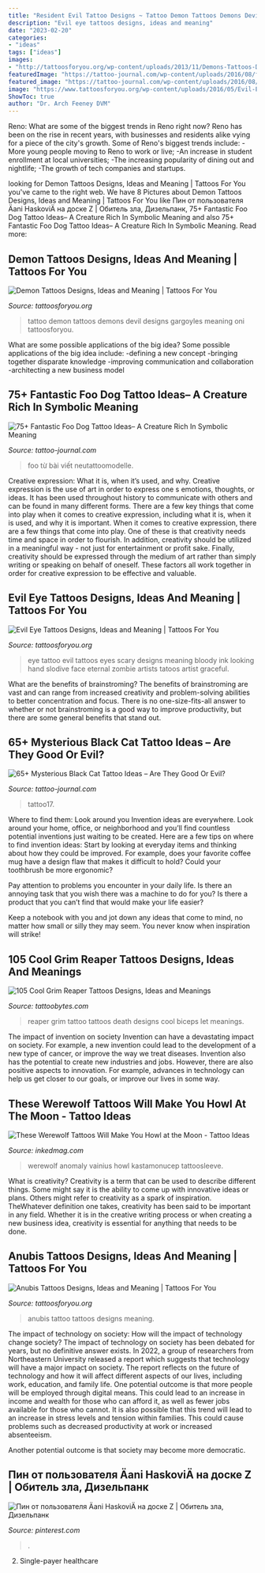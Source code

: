```yaml
---
title: "Resident Evil Tattoo Designs ~ Tattoo Demon Tattoos Demons Devil Designs Gargoyles Meaning Oni Tattoosforyou"
description: "Evil eye tattoos designs, ideas and meaning"
date: "2023-02-20"
categories:
- "ideas"
tags: ["ideas"]
images:
- "http://tattoosforyou.org/wp-content/uploads/2013/11/Demons-Tattoos-Designs.jpg"
featuredImage: "https://tattoo-journal.com/wp-content/uploads/2016/08/foo-dog-tattoo49-768x896.jpg"
featured_image: "https://tattoo-journal.com/wp-content/uploads/2016/08/foo-dog-tattoo49-768x896.jpg"
image: "https://www.tattoosforyou.org/wp-content/uploads/2016/05/Evil-Eyes-Tattoo.jpg"
ShowToc: true
author: "Dr. Arch Feeney DVM"
---
```



Reno: What are some of the biggest trends in Reno right now?
Reno has been on the rise in recent years, with businesses and residents alike vying for a piece of the city's growth. Some of Reno's biggest trends include: 
 -More young people moving to Reno to work or live; 
-An increase in student enrollment at local universities; 
-The increasing popularity of dining out and nightlife; 
-The growth of tech companies and startups.

	

		
looking for Demon Tattoos Designs, Ideas and Meaning | Tattoos For You you've came to the right web. We have 8 Pictures about Demon Tattoos Designs, Ideas and Meaning | Tattoos For You like Пин от пользователя Äani HaskoviÄ на доске Z | Обитель зла, Дизельпанк, 75+ Fantastic Foo Dog Tattoo Ideas– A Creature Rich In Symbolic Meaning and also 75+ Fantastic Foo Dog Tattoo Ideas– A Creature Rich In Symbolic Meaning. Read more:
		
    
## Demon Tattoos Designs, Ideas And Meaning | Tattoos For You

<img loading=lazy src="http://tattoosforyou.org/wp-content/uploads/2013/11/Demons-Tattoos-Designs.jpg" onerror="this.onerror=null;this.src='https://tse1.mm.bing.net/th?id=OIP.rhxz58dRbemuy7XfEDpl6AHaLH&amp;pid=15.1';" alt="Demon Tattoos Designs, Ideas and Meaning | Tattoos For You">

_Source: tattoosforyou.org_

>tattoo demon tattoos demons devil designs gargoyles meaning oni tattoosforyou. 

	

What are some possible applications of the big idea?
Some possible applications of the big idea include: 
-defining a new concept
-bringing together disparate knowledge
-improving communication and collaboration
-architecting a new business model

    
## 75+ Fantastic Foo Dog Tattoo Ideas– A Creature Rich In Symbolic Meaning

<img loading=lazy src="https://tattoo-journal.com/wp-content/uploads/2016/08/foo-dog-tattoo49-768x896.jpg" onerror="this.onerror=null;this.src='https://tse4.mm.bing.net/th?id=OIP.pu0HANHYtt8M3LYhkDuYIgHaIp&amp;pid=15.1';" alt="75+ Fantastic Foo Dog Tattoo Ideas– A Creature Rich In Symbolic Meaning">

_Source: tattoo-journal.com_

>foo từ bài viết neutattoomodelle. 

	

Creative expression: What it is, when it’s used, and why.
Creative expression is the use of art in order to express one s emotions, thoughts, or ideas. It has been used throughout history to communicate with others and can be found in many different forms. There are a few key things that come into play when it comes to creative expression, including what it is, when it is used, and why it is important.
When it comes to creative expression, there are a few things that come into play. One of these is that creativity needs time and space in order to flourish. In addition, creativity should be utilized in a meaningful way - not just for entertainment or profit sake. Finally, creativity should be expressed through the medium of art rather than simply writing or speaking on behalf of oneself. These factors all work together in order for creative expression to be effective and valuable.

    
## Evil Eye Tattoos Designs, Ideas And Meaning | Tattoos For You

<img loading=lazy src="https://www.tattoosforyou.org/wp-content/uploads/2016/05/Evil-Eyes-Tattoo.jpg" onerror="this.onerror=null;this.src='https://tse1.mm.bing.net/th?id=OIP.gUNNwwoQo6FAoDNGbFKzaAHaJ8&amp;pid=15.1';" alt="Evil Eye Tattoos Designs, Ideas and Meaning | Tattoos For You">

_Source: tattoosforyou.org_

>eye tattoo evil tattoos eyes scary designs meaning bloody ink looking hand slodive face eternal zombie artists tatoos artist graceful. 

	

What are the benefits of brainstroming?
The benefits of brainstroming are vast and can range from increased creativity and problem-solving abilities to better concentration and focus. There is no one-size-fits-all answer to whether or not brainstroming is a good way to improve productivity, but there are some general benefits that stand out.

    
## 65+ Mysterious Black Cat Tattoo Ideas – Are They Good Or Evil?

<img loading=lazy src="https://tattoo-journal.com/wp-content/uploads/2016/08/black-cat-tattoo17.jpg" onerror="this.onerror=null;this.src='https://tse2.mm.bing.net/th?id=OIP.EA56GLdjgadppynHDUXk-wHaJG&amp;pid=15.1';" alt="65+ Mysterious Black Cat Tattoo Ideas – Are They Good Or Evil?">

_Source: tattoo-journal.com_

>tattoo17. 

	

Where to find them: Look around you
Invention ideas are everywhere. Look around your home, office, or neighborhood and you’ll find countless potential inventions just waiting to be created. Here are a few tips on where to find invention ideas:
Start by looking at everyday items and thinking about how they could be improved. For example, does your favorite coffee mug have a design flaw that makes it difficult to hold? Could your toothbrush be more ergonomic?

Pay attention to problems you encounter in your daily life. Is there an annoying task that you wish there was a machine to do for you? Is there a product that you can’t find that would make your life easier?

Keep a notebook with you and jot down any ideas that come to mind, no matter how small or silly they may seem. You never know when inspiration will strike!

    
## 105 Cool Grim Reaper Tattoos Designs, Ideas And Meanings

<img loading=lazy src="https://www.tattoobytes.com/wp-content/uploads/2016/12/death-grim-reaper-tattoo-on-biceps.jpg" onerror="this.onerror=null;this.src='https://tse2.mm.bing.net/th?id=OIP.DfJMBzExej2fLceBBCdPVQHaJ4&amp;pid=15.1';" alt="105 Cool Grim Reaper Tattoos Designs, Ideas and Meanings">

_Source: tattoobytes.com_

>reaper grim tattoo tattoos death designs cool biceps let meanings. 

	

The impact of invention on society
Invention can have a devastating impact on society. For example, a new invention could lead to the development of a new type of cancer, or improve the way we treat diseases. Invention also has the potential to create new industries and jobs. However, there are also positive aspects to innovation. For example, advances in technology can help us get closer to our goals, or improve our lives in some way.

    
## These Werewolf Tattoos Will Make You Howl At The Moon - Tattoo Ideas

<img loading=lazy src="https://www.inkedmag.com/.image/c_limit%2Ccs_srgb%2Cfl_progressive%2Cq_auto:good%2Cw_700/MTc2MDQ4MTMxMTQwNTYwNzc1/9a2ec9a7be08ff4f6b5086606926df91.jpg" onerror="this.onerror=null;this.src='https://tse2.mm.bing.net/th?id=OIP.eHvATitXRQJLVrZFYNW_JwHaKe&amp;pid=15.1';" alt="These Werewolf Tattoos Will Make You Howl at the Moon - Tattoo Ideas">

_Source: inkedmag.com_

>werewolf anomaly vainius howl kastamonucep tattoosleeve. 

	

What is creativity?
Creativity is a term that can be used to describe different things. Some might say it is the ability to come up with innovative ideas or plans. Others might refer to creativity as a spark of inspiration. TheWhatever definition one takes, creativity has been said to be important in any field. Whether it is in the creative writing process or when creating a new business idea, creativity is essential for anything that needs to be done.

    
## Anubis Tattoos Designs, Ideas And Meaning | Tattoos For You

<img loading=lazy src="https://www.tattoosforyou.org/wp-content/uploads/2016/03/Anubis-Tattoo-Images.jpg" onerror="this.onerror=null;this.src='https://tse2.mm.bing.net/th?id=OIP.xz51Jh1k_VuD2NwNnS5E7wHaJ4&amp;pid=15.1';" alt="Anubis Tattoos Designs, Ideas and Meaning | Tattoos For You">

_Source: tattoosforyou.org_

>anubis tattoo tattoos designs meaning. 

	

The impact of technology on society: How will the impact of technology change society?
The impact of technology on society has been debated for years, but no definitive answer exists. In 2022, a group of researchers from Northeastern University released a report which suggests that technology will have a major impact on society. The report reflects on the future of technology and how it will affect different aspects of our lives, including work, education, and family life. 
One potential outcome is that more people will be employed through digital means. This could lead to an increase in income and wealth for those who can afford it, as well as fewer jobs available for those who cannot. It is also possible that this trend will lead to an increase in stress levels and tension within families. This could cause problems such as decreased productivity at work or increased absenteeism. 

Another potential outcome is that society may become more democratic.

    
## Пин от пользователя Äani HaskoviÄ на доске Z | Обитель зла, Дизельпанк

<img loading=lazy src="https://i.pinimg.com/736x/93/3d/34/933d3429e9a297dac5b5120db9f264c1.jpg" onerror="this.onerror=null;this.src='https://tse4.mm.bing.net/th?id=OIP.TYQVoKhxqnKBoE411u3ekAHaJ5&amp;pid=15.1';" alt="Пин от пользователя Äani HaskoviÄ на доске Z | Обитель зла, Дизельпанк">

_Source: pinterest.com_

>. 

	

2. Single-payer healthcare

